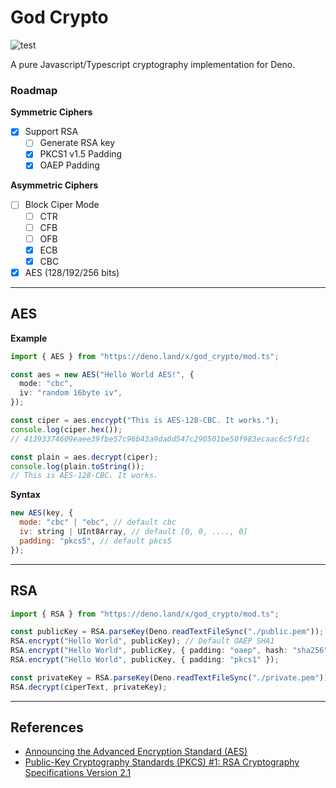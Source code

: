 # God Crypto

![test](https://github.com/invisal/god-crypto/workflows/test//badge.svg)

A pure Javascript/Typescript cryptography implementation for Deno.

### Roadmap

**Symmetric Ciphers**

- [x] Support RSA
  - [ ] Generate RSA key
  - [x] PKCS1 v1.5 Padding
  - [x] OAEP Padding

**Asymmetric Ciphers**

- [ ] Block Ciper Mode
  - [ ] CTR
  - [ ] CFB
  - [ ] OFB
  - [x] ECB
  - [x] CBC
- [x] AES (128/192/256 bits)

---

## AES

**Example**

```typescript
import { AES } from "https://deno.land/x/god_crypto/mod.ts";

const aes = new AES("Hello World AES!", {
  mode: "cbc",
  iv: "random 16byte iv",
});

const ciper = aes.encrypt("This is AES-128-CBC. It works.");
console.log(ciper.hex());
// 41393374609eaee39fbe57c96b43a9da0d547c290501be50f983ecaac6c5fd1c

const plain = aes.decrypt(ciper);
console.log(plain.toString());
// This is AES-128-CBC. It works.
```

**Syntax**

```javascript
new AES(key, {
  mode: "cbc" | "ebc", // default cbc
  iv: string | UInt8Array, // default [0, 0, ...., 0]
  padding: "pkcs5", // default pkcs5
});
```

---

## RSA

```typescript
import { RSA } from "https://deno.land/x/god_crypto/mod.ts";

const publicKey = RSA.parseKey(Deno.readTextFileSync("./public.pem"));
RSA.encrypt("Hello World", publicKey); // Default OAEP SHA1
RSA.encrypt("Hello World", publicKey, { padding: "oaep", hash: "sha256" });
RSA.encrypt("Hello World", publicKey, { padding: "pkcs1" });

const privateKey = RSA.parseKey(Deno.readTextFileSync("./private.pem"));
RSA.decrypt(ciperText, privateKey);
```

---

## References

- [Announcing the Advanced Encryption Standard (AES)](https://csrc.nist.gov/csrc/media/publications/fips/197/final/documents/fips-197.pdf)
- [Public-Key Cryptography Standards (PKCS) #1: RSA Cryptography Specifications Version 2.1](https://tools.ietf.org/html/rfc3447)
